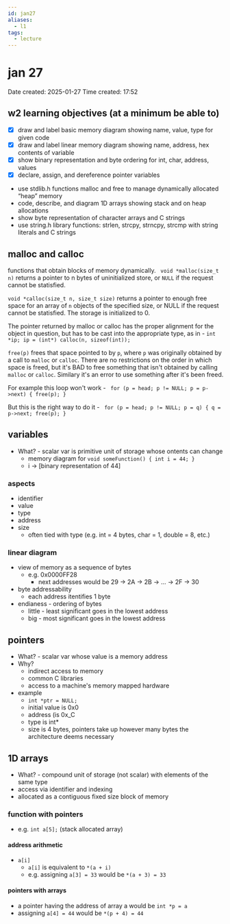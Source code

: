 ```yaml
---
id: jan27
aliases:
  - l1
tags:
  - lecture
---
```


# jan 27

Date created: 2025-01-27
Time created: 17:52

## w2 learning objectives (at a minimum be able to)
- [x] draw and label basic memory diagram showing name, value, type for given code
- [x] draw and label linear memory diagram showing name, address, hex contents of variable
- [x] show binary representation and byte ordering for int, char, address, values
- [x] declare, assign, and dereference pointer variables
- use stdlib.h functions malloc and free to manage dynamically allocated “heap” memory
- code, describe, and diagram 1D arrays showing stack and on heap allocations
- show byte representation of character arrays and C strings
- use string.h library functions: strlen, strcpy, strncpy, strcmp with string literals and C strings

## malloc and calloc
functions that obtain blocks of memory dynamically.
``` void *malloc(size_t n)``` 
returns a pointer to n bytes of uninitialized store, or ```NULL``` if the request cannot be statisfied.

```void *calloc(size_t n, size_t size)``` 
returns a pointer to enough free space for an array of ```n``` objects of the specified size, or NULL if the request cannot be statisfied. The storage is initialized to 0.

The pointer returned by malloc or calloc has the proper alignment for the object in question, but has to be cast
into the appropriate type, as in -
```int *ip; ip = (int*) calloc(n, sizeof(int));```

```free(p)``` frees that space pointed to by ```p```, where ```p``` was originally obtained by a call to ```malloc```
or ```calloc```. There are no restrictions on the order in which space is freed, but it's BAD to free something that
isn't obtained by calling ```malloc``` or ```calloc```. Similary it's an error to use something after it's been freed.

For example this loop won't work -
``` for (p = head; p != NULL; p = p->next) { free(p); }```

But this is the right way to do it -
``` for (p = head; p != NULL; p = q) { q = p->next; free(p); }```

## variables
- What? - scalar var is primitive unit of storage whose ontents can change
    - memory diagram for ```void someFunction() { int i = 44; }```
    - i -> [binary representation of 44]

### aspects
- identifier
- value
- type
- address
- size
    - often tied with type (e.g. int = 4 bytes, char = 1, double = 8, etc.)

### linear diagram
- view of memory as a sequence of bytes
    - e.g. 0x0000FF28
        - next addresses would be 29 -> 2A -> 2B -> ... -> 2F -> 30
- byte addressability
    - each address itentifies 1 byte
- endianess - ordering of bytes
    - little - least significant goes in the lowest address
    - big - most significant goes in the lowest address

## pointers
- What? - scalar var whose value is a memory address
- Why?
    - indirect access to memory
    - common C libraries
    - access to a machine's memory mapped hardware
- example
    - ```int *ptr = NULL;```
    - initial value is 0x0
    - address (is 0x_C
    - type is int*
    - size is 4 bytes, pointers take up however many bytes the architecture deems necessary

## 1D arrays
- What? - compound unit of storage (not scalar) with elements of the same type
- access via identifier and indexing
- allocated as a contiguous fixed size block of memory

### function with pointers
- e.g. ```int a[5];``` (stack allocated array)

#### address arithmetic
- ```a[i]```
    - ```a[i]``` is equivalent to ```*(a + i)```
    - e.g. assigning ```a[3] = 33``` would be ```*(a + 3) = 33```

#### pointers with arrays
- a pointer having the address of array a would be ```int *p = a```
- assigning ```a[4] = 44``` would be ```*(p + 4) = 44```




